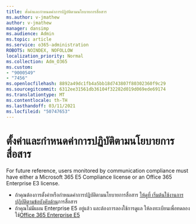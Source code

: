 ```yaml
---
title: ตั้งค่าและกําหนดค่าการปฏิบัติตามนโยบายการสื่อสาร
ms.author: v-jmathew
author: v-jmathew
manager: dansimp
ms.audience: Admin
ms.topic: article
ms.service: o365-administration
ROBOTS: NOINDEX, NOFOLLOW
localization_priority: Normal
ms.collection: Adm_O365
ms.custom:
- "9000549"
- "7456"
ms.openlocfilehash: 8892a49dc1fb4a5bb18d743807f80302360f9c29
ms.sourcegitcommit: 6312ee31561db36104f32282d019d069ede69174
ms.translationtype: MT
ms.contentlocale: th-TH
ms.lasthandoff: 03/11/2021
ms.locfileid: "50747653"
---
```

# <a name="set-up-and-configure-communication-compliance"></a>ตั้งค่าและกําหนดค่าการปฏิบัติตามนโยบายการสื่อสาร

For future reference, users monitored by communication compliance must have either a Microsoft 365 E5 Compliance license or an Office 365 Enterprise E3 license.

* ถ้าคุณต้องการตั้งค่าหรือกําหนดค่าการปฏิบัติตามนโยบายการสื่อสาร [ให้ดูที่ เริ่มต้นใช้งานการปฏิบัติตามข้อบังคับด้าน](https://go.microsoft.com/fwlink/?linkid=2111549)การสื่อสาร
* ถ้าคุณไม่มีแผน Enterprise E5 อยู่แล้ว และต้องการลองใช้การดูแล ให้ลงทะเบียนเพื่อทดลองใช้[Office 365 Enterprise E5](https://go.microsoft.com/fwlink/p/?LinkID=698279)
